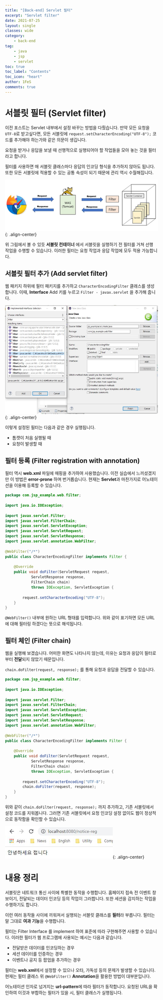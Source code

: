 ```yaml
---
title: "[Back-end] Servlet 필터"
excerpt: "Servlet filter"
date: 2021-07-25
layout: single
classes: wide
category:
    - back-end
tag:
    - java
    - jsp
    - servlet
toc: true
toc_label: "Contents"
toc_icon: "heart"
author: 1FeS
comments: true
---
```


# 서블릿 필터 (Servlet filter)

이전 포스트는 Servlet 내부에서 설정 바꾸는 방법을 다뤘습니다. 만약 모든 요청을 `UTF-8`로 받고싶다면, 모든 서블릿에 `request.setCharacterEncoding("UTF-8");` 코드를 추가해야 하는가와 같은 의문이 생깁니다.

요청을 받거나 응답을 보낼 때 선행적으로 실행되어야 할 작업들을 모아 놓는 것을 필터라고 합니다. 

필터를 사용하면 매 서블릿 클래스마다 응답의 인코딩 형식을 추가하지 않아도 됩니다. 또한 모든 서블릿에 적용할 수 있는 공통 속성이 되기 때문에 관리 역시 수월해집니다.

![was client server](/_img/2021-07-25/server_client.jpg){: .align-center}

위 그림에서 볼 수 있듯 **서블릿 컨테이너** 에서 서블릿을 실행하기 전 필터를 거쳐 선행 작업을 수행할 수 있습니다. 이러한 필터는 요청 작업과 응답 작업에 모두 적용 가능합니다.

## 서블릿 필터 추가 (Add servlet filter)

웹 패키지 하위에 필터 패키지를 추가하고 `CharacterEncodingFilter` 클래스를 생성합니다. 이때, **Interface** Add 키를 누르고 `Filter - javax.servlet` 을 추가해 줍니다.

![was client server](/_img/2021-07-25/add_filter.jpg){: .align-center}

이렇게 설정된 필터는 다음과 같은 경우 실행됩니다.

- 톰캣이 처음 실행될 때
- 요청이 발생할 때

## 필터 등록 (Filter registration with annotation)

필터 역시 **web.xml** 파일에 매핑을 추가하여 사용했습니다. 이전 실습에서 느끼셨겠지만 이 방법은 **error-prone** 하며 번거롭습니다. 현재는 **Servlet**과 마찬가지로 어노테이션을 이용해 등록할 수 있습니다.

```java
package com.jsp_example.web.filter;

import java.io.IOException;

import javax.servlet.Filter;
import javax.servlet.FilterChain;
import javax.servlet.ServletException;
import javax.servlet.ServletRequest;
import javax.servlet.ServletResponse;
import javax.servlet.annotation.WebFilter;

@WebFilter("/*")
public class CharacterEncodingFilter implements Filter {

	@Override
	public void doFilter(ServletRequest request, 
			ServletResponse response, 
			FilterChain chain)
			throws IOException, ServletException {
		
		request.setCharacterEncoding("UTF-8");	
	}
}
```

`@WebFilter()` 내부에 원하는 URL 형태를 입력합니다. 위와 같이 표기하면 모든 URL에 대해 필터링 하겠다는 뜻으로 해석됩니다.

## 필터 체인 (Filter chain)

웹을 실행해 보겠습니다. 어떠한 화면도 나타나지 않는데, 이유는 요청과 응답이 필터로부터 **전달**되지 않았기 때문입니다.

`chain.doFilter(request, response);` 를 통해 요청과 응답을 전달할 수 있습니다.

```java
package com.jsp_example.web.filter;

import java.io.IOException;

import javax.servlet.Filter;
import javax.servlet.FilterChain;
import javax.servlet.ServletException;
import javax.servlet.ServletRequest;
import javax.servlet.ServletResponse;
import javax.servlet.annotation.WebFilter;

@WebFilter("/*")
public class CharacterEncodingFilter implements Filter {

	@Override
	public void doFilter(ServletRequest request, 
			ServletResponse response, 
			FilterChain chain)
			throws IOException, ServletException {
		
		request.setCharacterEncoding("UTF-8");
		chain.doFilter(request, response);
	}
}
```

위와 같이 `chain.doFilter(request, response);` 까지 추가하고, 기존 서블릿에서 설정 코드를 지워봅니다. 그러면 기존 서블릿에서 요청 인코딩 설정 없이도 웹이 정상적으로 동작함을 확인할 수 있습니다.

![was client server](/_img/2021-07-25/hello.jpg){: .align-center}

# 내용 정리

서블릿은 네트워크 통신 사이에 특별한 동작을 수행합니다. 홈페이지 접속 전 이벤트 창 보이기, 전달되는 데이터 인코딩 등의 작업이 그러합니다. 또한 세션을 감지하는 작업을 수행하기도 합니다.

이런 여러 동작들 사이에 끼워져서 실행되는 서블릿 클래스를 **필터**라 부릅니다. 필터는 말 그대로 **여과 기능**을 수행합니다.

필터는 Filter Interface 를 implement 하여 표준에 따라 구현해주면 사용할 수 있습니다. 이러한 필터가 웹 프로그램에 사용되는 예시는 다음과 같습니다.

- 전달받은 데이터를 인코딩하는 경우
- 세션 데이터를 인증하는 경우
- 이벤트나 공지 등 팝업을 추가하는 경우

필터는 **web.xml**에서 설정할 수 있으나 오타, 가독성 등의 문제가 발생할 수 있습니다. 현재는 필터 클래스 위 `@WebFilter()` **Annotation**을 활용한 방법이 대부분입니다.

어노테이션 인자로 넘겨지는 **url-pattern**에 따라 필터가 동작합니다. 요청된 URL을 확인하여 이것과 부합하는 필터가 있을 시, 필터 클래스가 실행됩니다.